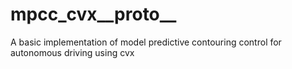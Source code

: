 # mpcc_cvx__proto__
A basic implementation of model predictive contouring control for autonomous driving using cvx
